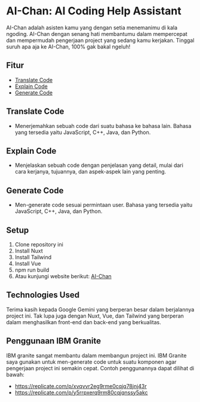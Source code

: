 # AI-Chan: AI Coding Help Assistant
AI-Chan adalah asisten kamu yang dengan setia menemanimu di kala ngoding. AI-Chan dengan senang hati membantumu dalam mempercepat dan mempermudah pengerjaan project yang sedang kamu kerjakan. Tinggal suruh apa aja ke AI-Chan, 100% gak bakal ngeluh! 

## Fitur
- [Translate Code](#translate-code)
- [Explain Code](#explain-code)
- [Generate Code](#generate-code)

[](#translate-code)
## Translate Code
- Menerjemahkan sebuah code dari suatu bahasa ke bahasa lain. Bahasa yang tersedia yaitu JavaScript, C++, Java, dan Python.

[](#explain-code)
## Explain Code
- Menjelaskan sebuah code dengan penjelasan yang detail, mulai dari cara kerjanya, tujuannya, dan aspek-aspek lain yang penting.

[](#generate-code)
## Generate Code
- Men-generate code sesuai permintaan user. Bahasa yang tersedia yaitu JavaScript, C++, Java, dan Python.

## Setup
1. Clone repository ini
2. Install Nuxt
3. Install Tailwind
4. Install Vue
5. npm run build
6. Atau kunjungi website berikut: [AI-Chan](https://terserah.nuxt.dev/)

## Technologies Used
Terima kasih kepada Google Gemini yang berperan besar dalam berjalannya project ini. Tak lupa juga dengan Nuxt, Vue, dan Tailwind yang berperan dalam menghasilkan front-end dan back-end yang berkualitas. 

## Penggunaan IBM Granite
IBM granite sangat membantu dalam membangun project ini. IBM Granite saya gunakan untuk men-generate code untuk suatu komponen agar pengerjaan project ini semakin cepat. Contoh penggunannya dapat dilihat di bawah:
- https://replicate.com/p/xvqvvr2eg9rme0cqjq78jnj43r
- https://replicate.com/p/y5rrpxerq9rm80cqjqnssy5akc
